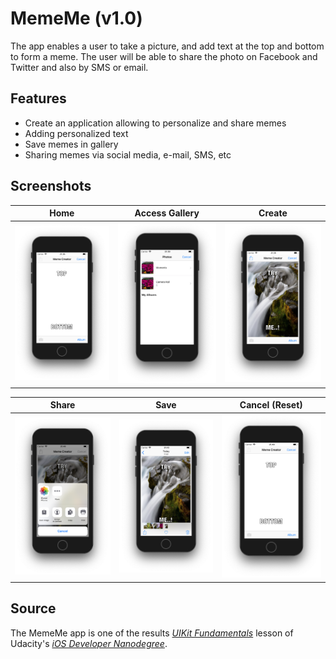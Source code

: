 # MemeMe (v1.0)
The app enables a user to take a picture, and add text at the top and bottom to form a meme. The user will be able to share the photo on Facebook and Twitter and also by SMS or email.

## Features
* Create an application allowing to personalize and share memes
* Adding personalized text
* Save memes in gallery
* Sharing memes via social media, e-mail, SMS, etc

## Screenshots
| Home  | Access Gallery | Create |
| ------------- | ------------- | ------------- |
| ![alt text](https://github.com/ariashary/MemeMe/blob/master/screenshots/home.png)  | ![alt text](https://github.com/ariashary/MemeMe/blob/master/screenshots/gallery.png)  | ![alt text](https://github.com/ariashary/MemeMe/blob/master/screenshots/create.png)  |

| Share  | Save | Cancel (Reset) |
| ------------- | ------------- | ------------- |
| ![alt text](https://github.com/ariashary/MemeMe/blob/master/screenshots/share.png)  | ![alt text](https://github.com/ariashary/MemeMe/blob/master/screenshots/save.png)  | ![alt text](https://github.com/ariashary/MemeMe/blob/master/screenshots/reset.png)  |

## Source
The MemeMe app is one of the results [*UIKit Fundamentals*](https://www.udacity.com/course/uikit-fundamentals--ud788) lesson of Udacity's [*iOS Developer Nanodegree*](https://www.udacity.com/course/ios-developer-nanodegree--nd003).
